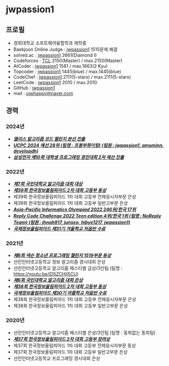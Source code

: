 # jwpassion1   
   
## 프로필   
   
- 경희대학교 소프트웨어융합학과 재학중   
- Baekjoon Online Judge : [jwpassion1](https://www.acmicpc.net/user/jwpassion1)  1515문제 해결   
- solved.ac : [jwpassion1](https://solved.ac/profile/jwpassion1)  2661(Diamond I)   
- Codeforces : [TCL](https://codeforces.com/profile/TCL)  2150(Master) / max.2150(Master)   
- AtCoder : [jwpassion1](https://atcoder.jp/users/jwpassion1)  1581 / max.1663(2 Kyu)   
- Topcoder : [jwpassion1](https://profiles.topcoder.com/jwpassion1/stats/Competitive%20Programming/SRM)  1445(blue) / max.1445(blue)   
- CodeChef : [jwpassion1](https://www.codechef.com/users/jwpassion1)  2111(5-stars) / max.2111(5-stars)   
- LeetCode : [jwpassion1](https://leetcode.com/u/jwpassion1/)  2010 / max.2010   
- GitHub : [jwpassion1](https://github.com/jwpassion1)   
- mail : ujwhappy@naver.com   
   
   
## 경력   
### 2024년   
- ***<u>엘리스 알고리즘 코드 챌린지 본선 진출</u>***   
- ***<u>UCPC 2024 예선 28위 (팀명 : 프봉부화이팅) (팀원 : jwpassion1, amsminn, developdh)</u>***   
- ***<u>삼성전자 제10회 대학생 프로그래밍 경진대회 2차 예선 진출</u>***   
   
### 2022년   
- ***<u>제7회 국민대학교 알고리즘 대회 대상</u>***   
- ***<u>제39회 한국정보올림피아드 2차 대회 고등부 동상</u>***   
- 제39회 한국정보올림피아드 1차 대회 고등부 전체응시자부문 은상   
- 제39회 한국정보올림피아드 1차 대회 고등부 일반고부문 은상   
- ***<u>Asia-Pacific Informatics Olympiad 2022 246위/한국 17위</u>***   
- ***<u>Reply Code Challenge 2022 Teen edition 4위/한국 1위 (팀명 : NoReply Team) (팀원 : jhnah917, junseo, hibye1217, jwpassion1)</u>***   
- ***<u>국제정보올림피아드 제31기 겨울학교 처음반 수료</u>***   
   
### 2021년   
- ***<u>제6회 넥슨 청소년 프로그래밍 챌린지 1519부문 동상</u>***   
- 선린인터넷고등학교 정보 알고리즘 경시대회 은상   
- 선린인터넷고등학교 알고리즘 페스티벌 금상/3인팀 (팀명 : https://youtu.be/iD5ZCHjI5CU)   
- ***<u>제6회 국민대학교 알고리즘 대회 은상</u>***   
- ***<u>제38회 한국정보올림피아드 2차 대회 고등부 동상</u>***   
- ***<u>국제정보올림피아드 제30기 여름학교 처음반 수료</u>***   
- 제38회 한국정보올림피아드 1차 대회 고등부 전체응시자부문 은상   
- 제38회 한국정보올림피아드 1차 대회 고등부 일반고부문 은상   
   
### 2020년   
- 선린인터넷고등학교 알고리즘 페스티벌 은상/3인팀  (팀명 : 동희없는 동희팀)
- ***<u>제37회 한국정보올림피아드 2차 대회 고등부 장려상</u>***   
- 제37회 한국정보올림피아드 1차 대회 고등부 전체응시자부문 동상   
- 제37회 한국정보올림피아드 1차 대회 고등부 일반고부문 은상   
- 선린인터넷고등학교 프로그래밍 경시대회 은상
   
